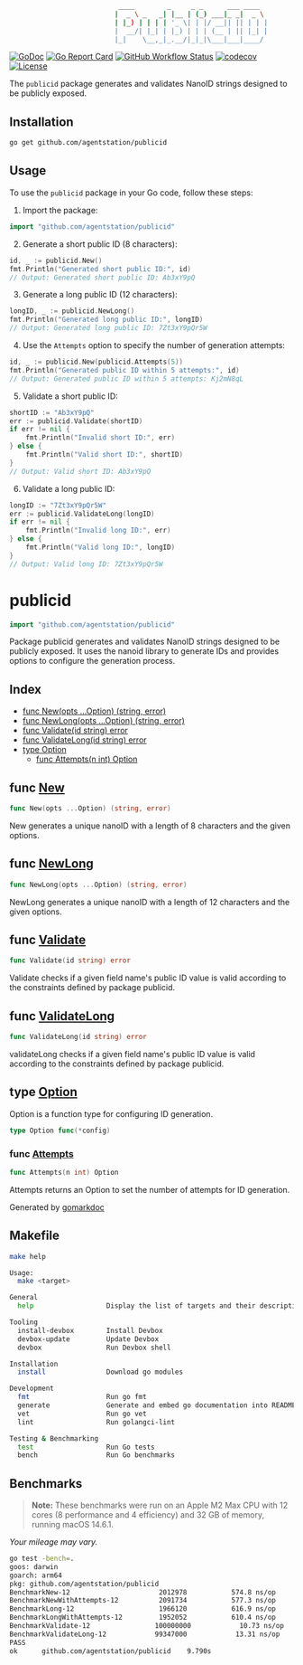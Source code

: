 ```sh
                           ____        _     _ _      ___ ____  
                          |  _ \ _   _| |__ | (_) ___|_ _|  _ \ 
                          | |_) | | | | '_ \| | |/ __|| || | | |
                          |  __/| |_| | |_) | | | (__ | || |_| |
                          |_|    \__,_|_.__/|_|_|\___|___|____/ 
```
<!-- [![Sourcegraph](https://sourcegraph.com/github.com/agentstation/publicid/-/badge.svg?style=flat-square)](https://sourcegraph.com/github.com/agentstation/publicid?badge) -->
[![GoDoc](http://img.shields.io/badge/go-documentation-blue.svg?style=flat-square)](https://pkg.go.dev/github.com/agentstation/publicid)
[![Go Report Card](https://goreportcard.com/badge/github.com/agentstation/publicid?style=flat-square&cache=break)](https://goreportcard.com/report/github.com/agentstation/publicid)
[![GitHub Workflow Status](https://img.shields.io/github/actions/workflow/status/agentstation/publicid/ci.yaml?style=flat-square)](https://github.com/agentstation/publicid/actions)
[![codecov](https://codecov.io/gh/agentstation/publicid/branch/master/graph/badge.svg?token=35UM5QX1Q3)](https://codecov.io/gh/agentstation/publicid)
[![License](http://img.shields.io/badge/license-mit-blue.svg?style=flat-square)](https://raw.githubusercontent.com/agentstation/publicid/master/LICENSE)
<!-- [![Forum](https://img.shields.io/badge/community-forum-00afd1.svg?style=flat-square)](https://github.com/agentstation/publicid/discussions) -->
<!-- [![Twitter](https://img.shields.io/badge/twitter-@agentstationHQ-55acee.svg?style=flat-square)](https://twitter.com/agentstationHQ) -->

The `publicid` package generates and validates NanoID strings designed to be publicly exposed.

## Installation

```sh
go get github.com/agentstation/publicid
```

## Usage

To use the `publicid` package in your Go code, follow these steps:

1. Import the package:

```go
import "github.com/agentstation/publicid"
```

2. Generate a short public ID (8 characters):

```go
id, _ := publicid.New()
fmt.Println("Generated short public ID:", id)
// Output: Generated short public ID: Ab3xY9pQ
```

3. Generate a long public ID (12 characters):

```go
longID, _ := publicid.NewLong()
fmt.Println("Generated long public ID:", longID)
// Output: Generated long public ID: 7Zt3xY9pQr5W
```

4. Use the `Attempts` option to specify the number of generation attempts:

```go
id, _ := publicid.New(publicid.Attempts(5))
fmt.Println("Generated public ID within 5 attempts:", id)
// Output: Generated public ID within 5 attempts: Kj2mN8qL
```

5. Validate a short public ID:

```go
shortID := "Ab3xY9pQ"
err := publicid.Validate(shortID)
if err != nil {
    fmt.Println("Invalid short ID:", err)
} else {
    fmt.Println("Valid short ID:", shortID)
}
// Output: Valid short ID: Ab3xY9pQ
```

6. Validate a long public ID:

```go
longID := "7Zt3xY9pQr5W"
err := publicid.ValidateLong(longID)
if err != nil {
    fmt.Println("Invalid long ID:", err)
} else {
    fmt.Println("Valid long ID:", longID)
}
// Output: Valid long ID: 7Zt3xY9pQr5W
```

<!-- gomarkdoc:embed:start -->

<!-- Code generated by gomarkdoc. DO NOT EDIT -->

# publicid

```go
import "github.com/agentstation/publicid"
```

Package publicid generates and validates NanoID strings designed to be publicly exposed. It uses the nanoid library to generate IDs and provides options to configure the generation process.

## Index

- [func New\(opts ...Option\) \(string, error\)](<#New>)
- [func NewLong\(opts ...Option\) \(string, error\)](<#NewLong>)
- [func Validate\(id string\) error](<#Validate>)
- [func ValidateLong\(id string\) error](<#ValidateLong>)
- [type Option](<#Option>)
  - [func Attempts\(n int\) Option](<#Attempts>)


<a name="New"></a>
## func [New](<https://github.com/agentstation/publicid/blob/master/publicid.go#L36>)

```go
func New(opts ...Option) (string, error)
```

New generates a unique nanoID with a length of 8 characters and the given options.

<a name="NewLong"></a>
## func [NewLong](<https://github.com/agentstation/publicid/blob/master/publicid.go#L41>)

```go
func NewLong(opts ...Option) (string, error)
```

NewLong generates a unique nanoID with a length of 12 characters and the given options.

<a name="Validate"></a>
## func [Validate](<https://github.com/agentstation/publicid/blob/master/publicid.go#L65>)

```go
func Validate(id string) error
```

Validate checks if a given field name's public ID value is valid according to the constraints defined by package publicid.

<a name="ValidateLong"></a>
## func [ValidateLong](<https://github.com/agentstation/publicid/blob/master/publicid.go#L71>)

```go
func ValidateLong(id string) error
```

validateLong checks if a given field name's public ID value is valid according to the constraints defined by package publicid.

<a name="Option"></a>
## type [Option](<https://github.com/agentstation/publicid/blob/master/publicid.go#L21>)

Option is a function type for configuring ID generation.

```go
type Option func(*config)
```

<a name="Attempts"></a>
### func [Attempts](<https://github.com/agentstation/publicid/blob/master/publicid.go#L29>)

```go
func Attempts(n int) Option
```

Attempts returns an Option to set the number of attempts for ID generation.

Generated by [gomarkdoc](<https://github.com/princjef/gomarkdoc>)


<!-- gomarkdoc:embed:end -->


## Makefile

```sh
make help

Usage:
  make <target>

General
  help                  Display the list of targets and their descriptions

Tooling
  install-devbox        Install Devbox
  devbox-update         Update Devbox
  devbox                Run Devbox shell

Installation
  install               Download go modules

Development
  fmt                   Run go fmt
  generate              Generate and embed go documentation into README.md
  vet                   Run go vet
  lint                  Run golangci-lint

Testing & Benchmarking
  test                  Run Go tests
  bench                 Run Go benchmarks
  ```

## Benchmarks

> **Note:** These benchmarks were run on an Apple M2 Max CPU with 12 cores (8 performance and 4 efficiency) and 32 GB of memory, running macOS 14.6.1.

*Your mileage may vary.*

```sh
go test -bench=.
goos: darwin
goarch: arm64
pkg: github.com/agentstation/publicid
BenchmarkNew-12                      2012978           574.8 ns/op
BenchmarkNewWithAttempts-12          2091734           577.3 ns/op
BenchmarkLong-12                     1966120           616.9 ns/op
BenchmarkLongWithAttempts-12         1952052           610.4 ns/op
BenchmarkValidate-12                100000000            10.73 ns/op
BenchmarkValidateLong-12            99347000            13.31 ns/op
PASS
ok      github.com/agentstation/publicid    9.790s
```
